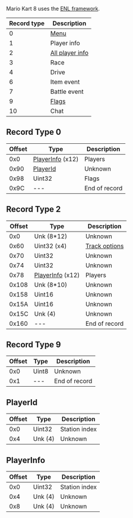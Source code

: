 Mario Kart 8 uses the [ENL framework](ENL-Protocol).

| Record type | Description |
| --- | --- |
| 0 | [Menu](#record-type-0) |
| 1 | Player info |
| 2 | [All player info](#record-type-2) |
| 3 | Race |
| 4 | Drive |
| 6 | Item event |
| 7 | Battle event |
| 9 | [Flags](#record-type-9) |
| 10 | Chat |

## Record Type 0
| Offset | Type | Description |
| --- | --- | --- |
| 0x0 | [PlayerInfo](#playerinfo) (x12) | Players |
| 0x90 | [PlayerId](#playerid) | Unknown |
| 0x98 | Uint32 | Flags |
| 0x9C | --- | End of record |

## Record Type 2
| Offset | Type | Description |
| --- | --- | --- |
| 0x0 | Unk (8*12) | Unknown |
| 0x60 | Uint32 (x4) | [Track options](Mario-Kart-8-Track-IDs) |
| 0x70 | Uint32 | Unknown |
| 0x74 | Uint32 | Unknown |
| 0x78 | [PlayerInfo](#playerinfo) (x12) | Players |
| 0x108 | Unk (8*10) | Unknown |
| 0x158 | Uint16 | Unknown |
| 0x15A | Uint16 | Unknown |
| 0x15C | Unk (4) | Unknown |
| 0x160 | --- | End of record |

## Record Type 9
| Offset | Type | Description |
| --- | --- | --- |
| 0x0 | Uint8 | Unknown |
| 0x1 | --- | End of record |

## PlayerId
| Offset | Type | Description |
| --- | --- | --- |
| 0x0 | Uint32 | Station index |
| 0x4 | Unk (4) | Unknown |

## PlayerInfo
| Offset | Type | Description |
| --- | --- | --- |
| 0x0 | Uint32 | Station index |
| 0x4 | Unk (4) | Unknown |
| 0x8 | Unk (4) | Unknown |